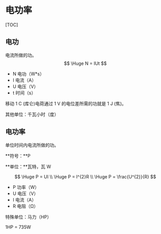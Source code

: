 # 电功率

[TOC]

## 电功

电流所做的功。
$$
\Huge N = IUt
$$

* N			电功（W*s）
* I              电流（A）
* U            电压（V）
* t             时间（s）

移动 1 C (库仑)电荷通过 1 V 的电位差所需的功就是 1 J (焦)。

其他单位：千瓦小时（度）

## 电功率

单位时间内电流所做的功。

**符号：**P

**单位：**瓦特，瓦 W

$$
\Huge P = UI \\
\Huge P = I^{2}R \\
\Huge P = \frac{U^{2}}{R}
$$

* P			功率（W）
* U            电压（V）
* I             电流（A）
* R            电阻（Ω）

特殊单位：马力（HP）

1HP = 735W